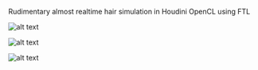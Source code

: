 Rudimentary almost realtime hair simulation in Houdini OpenCL using FTL 

![alt text](https://github.com/sunny-lan/hairsim/raw/main/images/hair_demo_8.gif)

![alt text](https://github.com/sunny-lan/hairsim/raw/main/images/hair_demo_9.1.gif)

![alt text](https://github.com/sunny-lan/hairsim/raw/main/images/hair_demo_5.1.gif)
